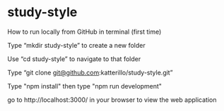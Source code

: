 # study-style

How to run locally from GitHub in terminal (first time)

Type “mkdir study-style” to create a new folder

Use “cd study-style” to navigate to that folder

Type “git clone git@github.com:katterillo/study-style.git”

Type "npm install" then type "npm run development"

go to http://localhost:3000/ in your browser to view the web application
